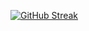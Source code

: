 [![GitHub Streak](https://streak-stats.demolab.com?user=renren-017&theme=vue&hide_border=true&background=DD272700)](https://git.io/streak-stats)

<!--START_SECTION:waka-->
<!--END_SECTION:waka-->
